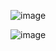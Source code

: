 ![image](https://github.com/ViditaShetty/Atmos-Clone-frontend/assets/96463276/5238f2d6-3af8-4d5b-9a88-d5ccbd7d7b0b)

![image](https://github.com/ViditaShetty/Atmos-Clone-frontend/assets/96463276/c0d641f3-6a53-4a1f-a06c-e84f887d6213)

